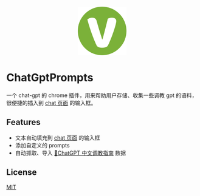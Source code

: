 <div align="center">

![vitaly icon](./public/icon-128.png)

</div>

# ChatGptPrompts

一个 chat-gpt 的 chrome 插件，用来帮助用户存储、收集一些调教 gpt 的语料，很便捷的插入到 [chat 页面](https://chat.openai.com/chat/) 的输入框。

## Features

- 文本自动填充到 [chat 页面](https://chat.openai.com/chat/) 的输入框
- 添加自定义的 prompts
- 自动抓取、导入 [🧠ChatGPT 中文调教指南](https://github.com/PlexPt/awesome-chatgpt-prompts-zh) 数据

## License

[MIT](LICENSE)
